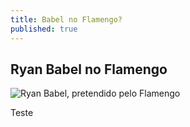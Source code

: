 ```yaml
---
title: Babel no Flamengo?
published: true
---
```

## Ryan Babel no Flamengo

![Ryan Babel, pretendido pelo Flamengo](http://colunadoflamengo.com/wp-content/uploads/2018/07/Ryan-Babel-9.jpg)

Teste
